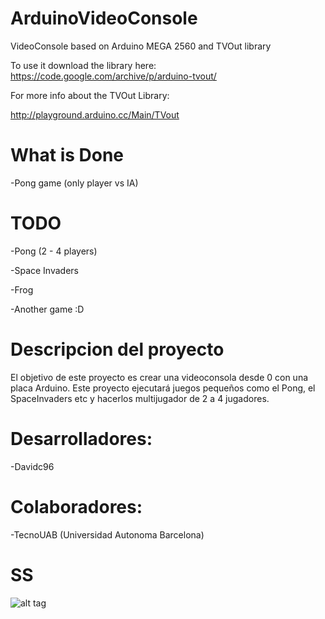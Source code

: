 # ArduinoVideoConsole
VideoConsole based on Arduino MEGA 2560 and TVOut library

To use it download the library here: 
https://code.google.com/archive/p/arduino-tvout/

For more info about the TVOut Library:

http://playground.arduino.cc/Main/TVout

# What is Done

-Pong game (only player vs IA)

# TODO
-Pong (2 - 4 players)

-Space Invaders

-Frog

-Another game :D

# Descripcion del proyecto

El objetivo de este proyecto es crear una videoconsola desde 0 con una placa Arduino.
Este proyecto ejecutará juegos pequeños como el Pong, el SpaceInvaders etc y hacerlos multijugador de 2 a 4 jugadores.

# Desarrolladores:

-Davidc96

# Colaboradores:

-TecnoUAB (Universidad Autonoma Barcelona)

# SS
![alt tag](https://cloud.githubusercontent.com/assets/4979202/12916094/1a1b21a4-cf30-11e5-903d-4d73e301105b.jpg)
